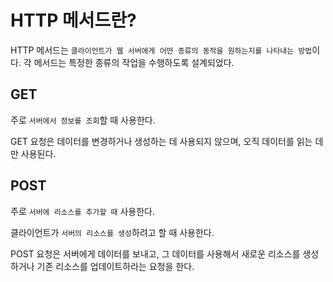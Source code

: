 # HTTP 메서드란?
HTTP 메서드는 `클라이언트가 웹 서버에게 어떤 종류의 동작을 원하는지를 나타내는 방법`이다. 각 메서드는 특정한 종류의 작업을 수행하도록 설계되었다.

## GET
주로 `서버에서 정보를 조회`할 때 사용한다.

GET 요청은 데이터를 변경하거나 생성하는 데 사용되지 않으며, 오직 데이터를 읽는 데만 사용된다.

## POST
주로 `서버에 리소스를 추가할 때` 사용한다.

클라이언트가 `서버의 리소스를 생성`하려고 할 때 사용한다.

POST 요청은 서버에게 데이터를 보내고, 그 데이터를 사용해서 새로운 리소스를 생성하거나 기존 리소스를 업데이트하라는 요청을 한다.